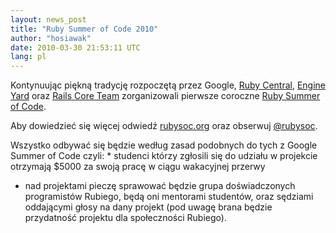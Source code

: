 ```yaml
---
layout: news_post
title: "Ruby Summer of Code 2010"
author: "hosiawak"
date: 2010-03-30 21:53:11 UTC
lang: pl
---
```


Kontynuując piękną tradycję rozpoczętą przez Google, [Ruby Central][1],
[Engine Yard][2] oraz [Rails Core Team][3] zorganizowali pierwsze
coroczne [Ruby Summer of Code][4].

Aby dowiedzieć się więcej odwiedź [rubysoc.org][4] oraz obserwuj
[@rubysoc][5].

 Wszystko odbywać się będzie według zasad podobnych do tych z Google Summer of Code czyli: * studenci którzy zgłosili się do udziału w projekcie otrzymają $5000 za
  swoją pracę w ciągu wakacyjnej przerwy
* nad projektami pieczę sprawować będzie grupa doświadczonych
  programistów Rubiego, będą oni mentorami studentów, oraz sędziami
  oddającymi głosy na dany projekt (pod uwagę brana będzie przydatność
  projektu dla społeczności Rubiego).



[1]: http://rubycentral.org/ 
[2]: http://www.engineyard.com/blog/2010/ruby-summer-of-code-is-here/ 
[3]: http://weblog.rubyonrails.org/2010/3/24/ruby-summer-of-code 
[4]: http://rubysoc.org/ 
[5]: http://twitter.com/rubysoc 
